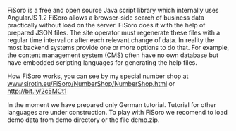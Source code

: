 FiSoro is a free and open source Java script library which internally uses AngularJS 1.2
FiSoro allows a browser-side search of business data practically without load on the server.
FiSoro does it with the help of prepared JSON files. The site operator must regenerate these files with a regular time interval or after each relevant change of data.
In reality the most backend systems provide one or more options to do that. For example, the content management system (CMS) often have no own database but have embedded scripting languages for generating the help files.

How FiSoro works, you can see by my special number shop at www.sirotin.eu/FiSoro/NumberShop/NumberShop.html  or http://bit.ly/2c5MCt1

In the moment we have prepared only German tutorial. Tutorial for other languages are under construction.
To play with FiSoro we recomend to load demo data from demo directory or the file demo.zip.
